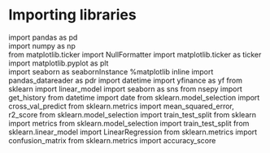 # Importing libraries
import pandas as pd  
import numpy as np  
from matplotlib.ticker import NullFormatter
import matplotlib.ticker as ticker
import matplotlib.pyplot as plt  
import seaborn as seabornInstance 
%matplotlib inline
import pandas_datareader as pdr
import datetime 
import yfinance as yf
from sklearn import linear_model
import seaborn as sns
from nsepy import get_history
from datetime import date
from sklearn.model_selection import cross_val_predict
from sklearn.metrics import mean_squared_error, r2_score
from sklearn.model_selection import train_test_split
from sklearn import metrics
from sklearn.model_selection import train_test_split 
from sklearn.linear_model import LinearRegression
from sklearn.metrics import confusion_matrix 
from sklearn.metrics import accuracy_score 
